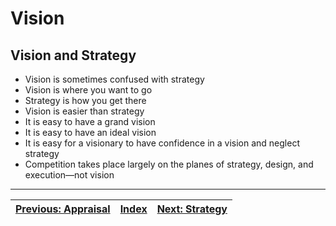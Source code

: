# Vision

## Vision and Strategy

* Vision is sometimes confused with strategy
* Vision is where you want to go
* Strategy is how you get there
* Vision is easier than strategy
* It is easy to have a grand vision
* It is easy to have an ideal vision
* It is easy for a visionary to have confidence in a vision and neglect strategy
* Competition takes place largely on the planes of strategy, design, and execution—not vision

---

| [Previous: Appraisal](./appraisal.md) | [Index](./tech-company-business-strategy.md) | [Next: Strategy](./strategy) |
| :-----------------------------------: | :------------------------------------------: | :--------------------------: |